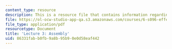 ```yaml
---
content_type: resource
description: This is a resource file that contains information regarding lecture 3.
file: https://ol-ocw-studio-app-qa.s3.amazonaws.com/courses/6-s096-effective-programming-in-c-and-c-january-iap-2014/86331fabb0fb9a8b95b90e0d58eaf442_MIT6_S096IAP14_Lecture3A.pdf
file_type: application/pdf
resourcetype: Document
title: 'Lecture 3: Assembly'
uid: 86331fab-b0fb-9a8b-95b9-0e0d58eaf442
---
```


